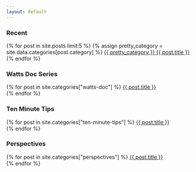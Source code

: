 ```yaml
---
layout: default
---
```


### Recent

<p>
    {% for post in site.posts limit:5 %}
        {% assign pretty_category = site.data.categories[post.category] %}
        <a href="{{ site.baseurl }}{{ post.url }}">{{ pretty_category }} {{ post.title }}</a><br>
    {% endfor %}
</p>

### Watts Doc Series

<p>
    {% for post in site.categories["watts-doc"] %}
        <a href="{{ site.baseurl }}{{ post.url }}">{{ post.title }}</a><br>
    {% endfor %}
</p>

### Ten Minute Tips

<p>
    {% for post in site.categories["ten-minute-tips"] %}
        <a href="{{ site.baseurl }}{{ post.url }}">{{ post.title }}</a><br>
    {% endfor %}
</p>

### Perspectives

<p>
    {% for post in site.categories["perspectives"] %}
        <a href="{{ site.baseurl }}{{ post.url }}">{{ post.title }}</a><br>
    {% endfor %}
</p>